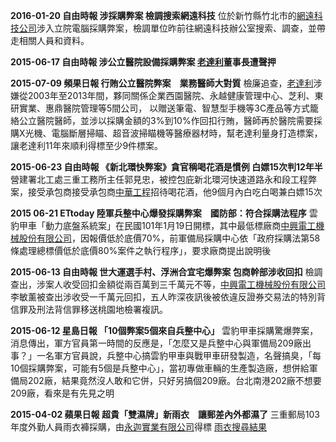 **2016-01-20 自由時報 涉採購弊案 檢調搜索網遠科技**
位於新竹縣竹北市的[網遠科技公司](http://pcc.mlwmlw.org/merchants/70709288)涉入立院電腦採購弊案，檢調單位昨前往網遠科技辦公室搜索、調查，並帶走相關人員和資料。

**2015-06-17 自由時報 涉公立醫院設備採購弊案 [老達利](http://pcc.mlwmlw.org/merchants/03185902)董事長遭聲押**

**2015-07-09 頻果日報 行賄公立醫院弊案　業務醫師大對質**
檢廉追查，[老達利](http://pcc.mlwmlw.org/merchants/03185902)涉嫌從2003年至2013年間，夥同關係企業西園醫院、永越健康管理中心、芝利、東研實業、惠鼎醫院管理等5間公司， 以贈送筆電、智慧型手機等3C產品等方式籠絡公立醫院醫師，並涉以採購金額的3%到10%作回扣行賄，醫師再於醫院需要採購X光機、電腦斷層掃瞄、超音波掃瞄機等醫療器材時，幫老達利量身打造標案，讓老達利11年來順利得標至少9件標案。

**2015-06-23 自由時報 《新北環快弊案》貪官稱喝花酒是慣例 白嫖15次判12年半**
營建署北工處三重工務所主任郭見忠，被控包庇新北環河快速道路永和段工程弊案，接受承包商接受承包商[中華工程](http://pcc.mlwmlw.org/merchants/75094900)招待喝花酒，他9個月內白吃白喝兼白嫖15次

**2015 06-21 ETtoday 陸軍兵整中心爆發採購弊案　國防部：符合採購法程序**
雲豹甲車「動力底盤系統案」在民國101年1月19日開標，其中最低標廠商[中興電工機械股份有限公司](http://pcc.mlwmlw.org/merchants/33029464)，因報價低於底價70%，前軍備局採購中心依「政府採購法第58條處理總標價低於底價80%案件之執行程序」，要求廠商提出說明後

**2015-06-13 自由時報 世大運選手村、浮洲合宜宅爆弊案 包商幹部涉收回扣**
檢調查出，涉案人收受回扣金額從兩百萬到三千萬元不等，[中興電工機械股份有限公司](http://pcc.mlwmlw.org/merchants/33029464)李敏薰被查出涉收受一千萬元回扣，五人昨深夜訊後被依違反證券交易法的特別背信罪及刑法背信罪移送桃園地檢署複訊。

**2015-06-12 星島日報 「10個弊案5個來自兵整中心」**
雲豹甲車採購驚爆弊案，消息傳出，軍方官員第一時間的反應是，「怎麼又是兵整中心與軍備局209廠出事？」一名軍方官員說，兵整中心搞雲豹甲車與戰甲車研發製造，名聲搞臭，「每10個採購弊案，可能有5個是兵整中心」，當初專做車輛的生產製造廠，想併給軍備局202廠，結果竟然沒人敢和它併，只好另搞個209廠。台北南港202廠不想要209廠，看來是有先見之明

**2015-04-02 蘋果日報  超貴「雙濕牌」新雨衣　讓郵差內外都濕了**
三重郵局103年度外勤人員雨衣褲採購，由[永迦實業有限公司](http://pcc.mlwmlw.org/merchants/%E6%B0%B8%E8%BF%A6%E5%AF%A6%E6%A5%AD%E6%9C%89%E9%99%90%E5%85%AC%E5%8F%B8)得標 [雨衣搜尋結果](/search/%E9%9B%A8%E8%A1%A3)
